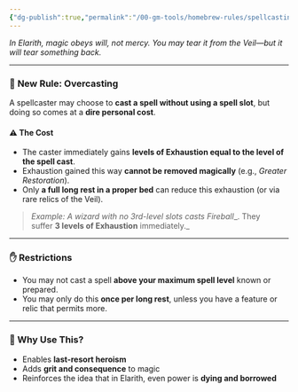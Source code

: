 ```yaml
---
{"dg-publish":true,"permalink":"/00-gm-tools/homebrew-rules/spellcasting-without-slots-magic-has-a-price/"}
---
```


_In Elarith, magic obeys will, not mercy. You may tear it from the Veil—but it will tear something back._

---

### 📜 **New Rule: Overcasting**

A spellcaster may choose to **cast a spell without using a spell slot**, but doing so comes at a **dire personal cost**.

#### ⚠️ **The Cost**

- The caster immediately gains **levels of Exhaustion equal to the level of the spell cast**.
- Exhaustion gained this way **cannot be removed magically** (e.g., _Greater Restoration_).
- Only **a full long rest in a proper bed** can reduce this exhaustion (or via rare relics of the Veil).

> _Example: A wizard with no 3rd-level slots casts_ _Fireball__. They suffer **3 levels of Exhaustion** immediately._

---

### ✋ **Restrictions**

- You may not cast a spell **above your maximum spell level** known or prepared.
- You may only do this **once per long rest**, unless you have a feature or relic that permits more.

---

### 🧠 Why Use This?

- Enables **last-resort heroism**
- Adds **grit and consequence** to magic
- Reinforces the idea that in Elarith, even power is **dying and borrowed**